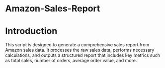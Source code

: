 # Amazon-Sales-Report

# Introduction
This script is designed to generate a comprehensive sales report from Amazon sales data. It processes the raw sales data, performs necessary calculations, and outputs a structured report that includes key metrics such as total sales, number of orders, average order value, and more.
